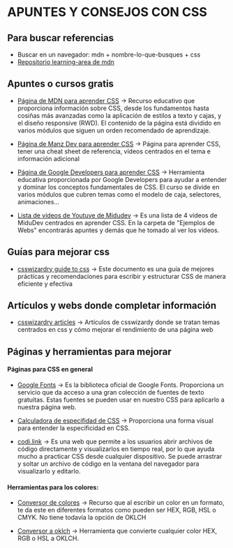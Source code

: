 # APUNTES Y CONSEJOS CON CSS
## Para buscar referencias
- Buscar en un navegador: mdn + nombre-lo-que-busques + css
- [Repositorio learning-area de mdn](https://github.com/mdn/learning-area)

## Apuntes o cursos gratis

- [Página de MDN para aprender CSS](https://developer.mozilla.org/es/docs/Learn/CSS) -> Recurso educativo que proporciona información sobre CSS, desde los fundamentos hasta cosiñas más avanzadas como la aplicación de estilos a texto y cajas, y el diseño responsive (RWD). El contenido de la página está dividido en varios módulos que siguen un orden recomendado de aprendizaje.

- [Página de Manz Dev para aprender CSS](https://lenguajecss.com/) -> Página para aprender CSS, tener una cheat sheet de referencia, vídeos centrados en el tema e información adicional

- [Página de Google Developers para aprender CSS](https://web.dev/learn/css?hl=es) -> Herramienta educativa proporcionada por Google Developers para ayudar a entender y dominar los conceptos fundamentales de CSS. El curso se divide en varios módulos que cubren temas como el modelo de caja, selectores, animaciones... 

- [Lista de vídeos de Youtuve de Midudev](https://www.youtube.com/playlist?list=PLUofhDIg_38q7l8gV4IVCz_pjUeyD99_j) -> Es una lista de 4 vídeos de MiduDev centrados en aprender CSS. En la carpeta de "Ejemplos de Webs" encontrarás apuntes y demás que he tomado al ver los vídeos.

## Guías para mejorar css
- [csswizardry guide to css](https://cssguidelin.es/) -> Este documento es una guía de mejores prácticas y recomendaciones para escribir y estructurar CSS de manera eficiente y efectiva

## Artículos y webs donde completar información
- [csswizardry articles](https://csswizardry.com/page2/#section:articles) -> Artículos de csswizardy donde se tratan temas centrados en css y cómo mejorar el rendimiento de una página web

## Páginas y herramientas para mejorar
#### Páginas para CSS en general
- [Google Fonts](https://fonts.google.com/) ->  Es la biblioteca oficial de Google Fonts. Proporciona un servicio que da acceso a una gran colección de fuentes de texto gratuitas. Estas fuentes se pueden usar en nuestro CSS para aplicarlo a nuestra página web.

- [Calculadora de especifidad de CSS](https://specificity.keegan.st/) -> Proporciona una forma visual para entender la especificidad en CSS.

- [codi.link](https://codi.link/) -> Es una web que permite a los usuarios abrir archivos de código directamente y visualizarlos en tiempo real, por lo que ayuda mucho a practicar CSS desde cualquier dispositivo. Se puede arrastrar y soltar un archivo de código en la ventana del navegador para visualizarlo y editarlo. 

#### Herramientas para los colores:
- [Conversor de colores](https://convertacolor.com/) -> Recurso que al escribir un color en un formato, te da este en diferentes formatos como pueden ser HEX, RGB, HSL o CMYK. No tiene todavía la opción de OKLCH

- [Conversor a oklch](https://oklch.com/) -> Herramienta que convierte cualquier color HEX, RGB o HSL a OKLCH.

